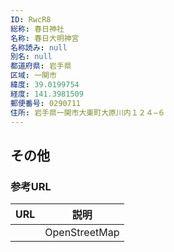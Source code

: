 ```yaml
---
ID: RwcR8
総称: 春日神社
名称: 春日大明神宮
名称読み: null
別名: null
都道府県: 岩手県
区域: 一関市
緯度: 39.0199754
経度: 141.3981509
郵便番号: 0290711
住所: 岩手県一関市大東町大原川内１２４−６
---
```


## その他

### 参考URL

| URL | 説明          |
| --- | ------------- |
|     | OpenStreetMap |
